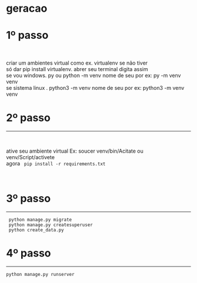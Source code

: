 # geracao
<h1>1º passo</h1>
<br>
<p> criar um ambientes virtual como ex. virtualenv se não tiver <br>
 só dar pip install virtualenv. abrer seu terminal digita assim<br>
 se vou windows. py ou python -m venv nome de seu por ex:  py -m venv venv<br>
 se sistema linux . python3 -m venv nome de seu por ex: python3 -m venv venv </p>

<h1>2º passo</h1>
<hr>
<br>
<p>ative seu ambiente virtual Ex: soucer venv/bin/Acitate ou venv/Script/activete<br>
agora <code> pip install -r requirements.txt</code></p><br>

<h1>3º passo</h1>
<hr>
<p><code> python manage.py migrate </code><br>
<code> python manage.py createsuperuser </code><br>
<code> python create_data.py </code>
</p>

<h1>4º passo</h1>
<hr>
<p><code>python manage.py runserver</code></p>